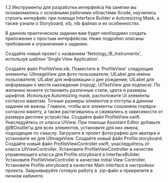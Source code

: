 1.2 Инструменты для разработки интерфейса
На занятии вы познакомились с основными рабочими областями Xcode, научились строить интерфейс при помощи Interface Builder и Autoresizing Mask, а также узнали о Storyboard, xib, nib файлах и их особенностях.

В данном практическом задании вам будет необходимо создать приложение с простым интерфейсом. Ниже подробно описаны требования и ограничения к заданию.

Создайте новый проект с названием 'Netology_IB_Instruments', используя шаблон 'Single View Application'.

Создайте файл ProfileView.xib.
Поместите в 'ProfileView' следующие элементы:
UIImageView для фото пользователя;
UILabel для имени пользователя;
UILabel для информации о дне рождения;
UILabel для информации о месте нахождения (город);
UITextView для подписи).
По желанию можете установить различные стили, цвета и размеры шрифтов.
Используя Autoresizing mask, расположите UI элементы согласно макетам. Точные размеры элементов и отступы в данном задании не важны. Главное, чтобы все элементы сохраняли порядок согласно макету, а также растягивались и сжимались в зависимости от размера дисплея устройства.
Создайте файл ProfileView.swift. Унаследуйтесь от класса UIView.
При помощи Assistant Editor добавьте @IBOoutlet'ы для всех элементов, установите для них имена, подходящие по смыслу.
Загрузите в проект фотографию для аватара и установите ее для UIImageView.
Создайте новый файл Profile.storyboard.
Создайте новый файл ProfileViewController.swift, унаследуйтесь от класса UIViewController.
Установите ProfileViewController в качестве управляющего класса для Profile.storyboard в InterfaceBuilder.
Установите ProfileViewController в качестве Initial View Controller.
Установите Profile.storyboard в качестве Main interface в настройках проекта.
Заархивируйте готовую работу в .zip-файл и прикрепите в личном кабинете.
